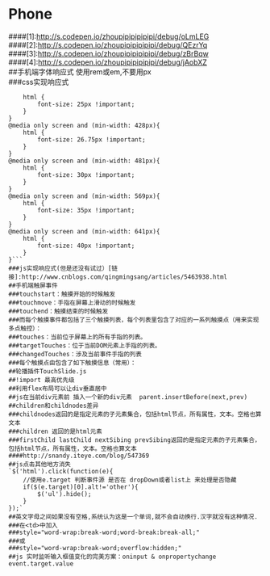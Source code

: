 # Phone  
####[1]:http://s.codepen.io/zhoupipipipipipi/debug/oLmLEG  
####[2]:http://s.codepen.io/zhoupipipipipipi/debug/QEzrYq  
####[3]:http://s.codepen.io/zhoupipipipipipi/debug/zBrBqw  
####[4]:http://s.codepen.io/zhoupipipipipipi/debug/jAobXZ  
##手机端字体响应式 使用rem或em,不要用px  
###css实现响应式 
```@media only screen and (min-width: 401px){  
    html {  
        font-size: 25px !important;  
    }  
}  
@media only screen and (min-width: 428px){  
    html {  
        font-size: 26.75px !important;  
    }  
}  
@media only screen and (min-width: 481px){  
    html {  
        font-size: 30px !important;  
    }  
}  
@media only screen and (min-width: 569px){  
    html {  
        font-size: 35px !important;  
    }  
}  
@media only screen and (min-width: 641px){  
    html {  
        font-size: 40px !important;  
    }  
}```    
###js实现响应式(但是还没有试过）[链接]:http://www.cnblogs.com/qingmingsang/articles/5463938.html
##手机端触屏事件  
###touchstart：触摸开始的时候触发  
###touchmove：手指在屏幕上滑动的时候触发  
###touchend：触摸结束的时候触发  
###而每个触摸事件都包括了三个触摸列表，每个列表里包含了对应的一系列触摸点（用来实现多点触控）：  
###touches：当前位于屏幕上的所有手指的列表。  
###targetTouches：位于当前DOM元素上手指的列表。  
###changedTouches：涉及当前事件手指的列表  
###每个触摸点由包含了如下触摸信息（常用）：  
##轮播插件TouchSlide.js  
##!import 最高优先级  
##利用flex布局可以让div垂直居中  
##js在当前div元素前 插入一个新的div元素  parent.insertBefore(next,prev)  
##children和childnodes差异  
###childnodes返回的是指定元素的子元素集合，包括html节点，所有属性，文本。空格也算文本  
###children 返回的是html元素  
###firstChild lastChild nextSibing prevSibing返回的是指定元素的子元素集合，包括html节点，所有属性，文本。空格也算文本  
####http://snandy.iteye.com/blog/547369  
##js点击其他地方消失  
`$('html').click(function(e){
    //使用e.target 判断事件源 是否在 dropDown或者list上 来处理是否隐藏
    if($(e.target)[0].alt!='other'){
        $('ul').hide();
    }
});`  
##英文字母之间如果没有空格,系统认为这是一个单词,就不会自动换行.汉字就没有这种情况.
###在<td>中加入
###style="word-wrap:break-word;word-break:break-all;"
###或
###style="word-wrap:break-word;overflow:hidden;"
##js 实时监听输入框值变化的完美方案：oninput & onpropertychange event.target.value
